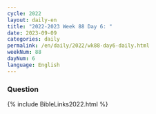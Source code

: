 ```yaml
---
cycle: 2022
layout: daily-en
title: "2022-2023 Week 88 Day 6: "
date: 2023-09-09
categories: daily
permalink: /en/daily/2022/wk88-day6-daily.html
weekNum: 88
dayNum: 6
language: English
---
```


### Question     

{% include BibleLinks2022.html %}

